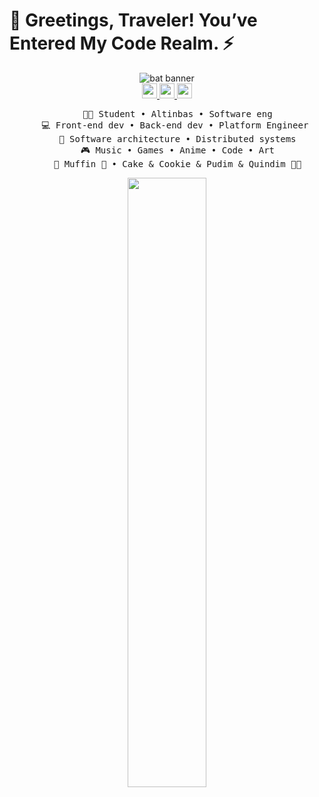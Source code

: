 
# 👾 Greetings, Traveler! You’ve Entered My Code Realm. ⚡


<div align="center">
   <img src="https://github.com/user-attachments/assets/61df4132-8f69-4b0a-8eb6-8f11756bd0e2" alt="bat banner">
</div>




<div align="center">
  <a href="https://x.com/RAbunkmau">
  <img src="https://github.com/user-attachments/assets/6b6706ce-2def-4290-93e6-b1f163715197" width="24">
</a>


  <a href="https://www.instagram.com/ray1array/">
  <img src="https://github.com/user-attachments/assets/15308ca9-ac15-4df9-b8fa-23acb3cb3b32"  width="24">
</a>

  <a href="https://www.reddit.com/user/Electrical_Line1662/">
  <img src="https://github.com/user-attachments/assets/f7910325-11bc-41ae-b718-702887f3990f" width="24">
</a>
</div>

<div align="center">
<pre>
    🧑‍🎓 Student • Altinbas • Software eng
    💻 Front-end dev • Back-end dev • Platform Engineer 
    📖 Software architecture • Distributed systems
    🎮 Music • Games • Anime • Code • Art
    🐾 Muffin 🐰 • Cake & Cookie & Pudim & Quindim 🐤🐥
</pre>
</div>
<div align="center"><img height="50%" width="auto" src ="https://github-readme-stats.vercel.app/api/top-langs/?username=raay67&layout=compact&hide_border=true&theme=darcula&bg_color=0d1117&title_color=363f48&text_color=363f48&langs_count=6&hide=jupyter%20notebook,tex,css,php&exclude_repo=Pacman-AI%22">
</div>
